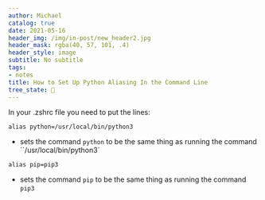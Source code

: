 ```yaml
---
author: Michael
catalog: true
date: 2021-05-16
header_img: /img/in-post/new_header2.jpg
header_mask: rgba(40, 57, 101, .4)
header_style: image
subtitle: No subtitle
tags:
- notes
title: How to Set Up Python Aliasing In the Command Line
tree_state: 🌱
---
```


In your .zshrc file you need to put the lines:

`alias python=/usr/local/bin/python3`
- sets the command `python` to be the same thing as running the command ``/usr/local/bin/python3`

`alias pip=pip3`
- sets the command `pip` to be the same thing as running the command `pip3`
